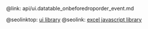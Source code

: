 @link: api/ui.datatable_onbeforedroporder_event.md

@seolinktop: [ui library](https://webix.com)
@seolink: [excel javascript library](https://webix.com/widget/excel_viewer/)
